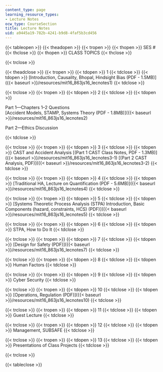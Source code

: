 ```yaml
---
content_type: page
learning_resource_types:
- Lecture Notes
ocw_type: CourseSection
title: Lecture Notes
uid: a9445a19-782b-4241-b9d8-4faf5b3cd456
---
```


{{< tableopen >}}
{{< theadopen >}}
{{< tropen >}}
{{< thopen >}}
SES #
{{< thclose >}}
{{< thopen >}}
CLASS TOPICS
{{< thclose >}}

{{< trclose >}}

{{< theadclose >}}
{{< tropen >}}
{{< tdopen >}}
1
{{< tdclose >}}
{{< tdopen >}}
[Introduction, Causality, Bhopal, Hindsight Bias (PDF - 1.5MB)]({{< baseurl >}}/resources/mit16_863js16_lecnotes1)
{{< tdclose >}}

{{< trclose >}}
{{< tropen >}}
{{< tdopen >}}
2
{{< tdclose >}}
{{< tdopen >}}


Part 1—Chapters 1–2 Questions  
[Accident Models, STAMP, Systems Theory (PDF - 1.8MB)]({{< baseurl >}}/resources/mit16_863js16_lecnotes2)

Part 2—Ethics Discussion


{{< tdclose >}}

{{< trclose >}}
{{< tropen >}}
{{< tdopen >}}
3
{{< tdclose >}}
{{< tdopen >}}
CAST and Accident Analysis [(Part 1 CAST Class Notes, PDF - 1.3MB)]({{< baseurl >}}/resources/mit16_863js16_lecnotes3-1) [(Part 2 CAST Analysis, PDF)]({{< baseurl >}}/resources/mit16_863js16_lecnotes3-2)
{{< tdclose >}}

{{< trclose >}}
{{< tropen >}}
{{< tdopen >}}
4
{{< tdclose >}}
{{< tdopen >}}
[Traditional HA, Lecture on Quantification (PDF - 5.6MB)]({{< baseurl >}}/resources/mit16_863js16_lecnotes4)
{{< tdclose >}}

{{< trclose >}}
{{< tropen >}}
{{< tdopen >}}
5
{{< tdclose >}}
{{< tdopen >}}
[Systems Theoretic Process Analysis (STPA) Introduction, Basic Components (hazard, constraints, HCS) (PDF)]({{< baseurl >}}/resources/mit16_863js16_lecnotes5)
{{< tdclose >}}

{{< trclose >}}
{{< tropen >}}
{{< tdopen >}}
6
{{< tdclose >}}
{{< tdopen >}}
STPA, How to Do It
{{< tdclose >}}

{{< trclose >}}
{{< tropen >}}
{{< tdopen >}}
7
{{< tdclose >}}
{{< tdopen >}}
[Design for Safety (PDF)]({{< baseurl >}}/resources/mit16_863js16_lecnotes7)
{{< tdclose >}}

{{< trclose >}}
{{< tropen >}}
{{< tdopen >}}
8
{{< tdclose >}}
{{< tdopen >}}
Human Factors
{{< tdclose >}}

{{< trclose >}}
{{< tropen >}}
{{< tdopen >}}
9
{{< tdclose >}}
{{< tdopen >}}
Cyber Security
{{< tdclose >}}

{{< trclose >}}
{{< tropen >}}
{{< tdopen >}}
10
{{< tdclose >}}
{{< tdopen >}}
[Operations, Regulation (PDF)]({{< baseurl >}}/resources/mit16_863js16_lecnotes10)
{{< tdclose >}}

{{< trclose >}}
{{< tropen >}}
{{< tdopen >}}
11
{{< tdclose >}}
{{< tdopen >}}
Guest Lecture
{{< tdclose >}}

{{< trclose >}}
{{< tropen >}}
{{< tdopen >}}
12
{{< tdclose >}}
{{< tdopen >}}
Management, SUBSAFE
{{< tdclose >}}

{{< trclose >}}
{{< tropen >}}
{{< tdopen >}}
13
{{< tdclose >}}
{{< tdopen >}}
Presentations of Class Projects
{{< tdclose >}}

{{< trclose >}}

{{< tableclose >}}